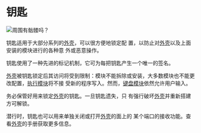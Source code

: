 # 钥匙
![周围有骷髅吗？](item:tis3d:key)

钥匙适用于大部分系列的[外壳](../block/casing.md)，可以很方便地锁定配 置，以防止对[外壳](../block/casing.md)以及上面安装的模块进行的各种意 外或恶意操作。

钥匙使用了一种先进的标记机制，它可为每把钥匙产生一个唯一的签名。

[外壳](../block/casing.md)被钥匙锁定后其访问将受到限制：模块不能拆除或安装，大多数模块也不能更改配置，[执行模块](execution_module.md)将不接 受新的程序写入。然而，[键盘模块](keypad_module.md)依然允许用户输入。

务必保管好用来锁定[外壳](../block/casing.md)的钥匙。一旦钥匙遗失，只 有强行破坏[外壳](../block/casing.md)并重新搭建方可解锁。

潜行时，钥匙也可以用来单独关闭或打开[外壳](../block/casing.md)的面上的 某个端口的接收功能。查看[外壳](../block/casing.md)的手册获取更多信息。
